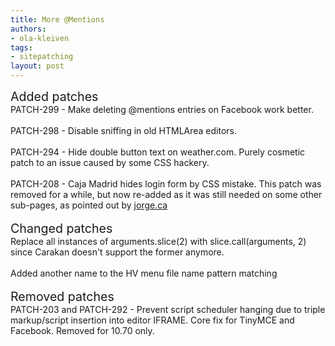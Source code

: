 ```yaml
---
title: More @Mentions
authors:
- ola-kleiven
tags:
- sitepatching
layout: post
---
```

<span style="font-size: 140%">Added patches</span><br/>PATCH-299 - Make deleting @mentions entries on Facebook work better.<br/><br/>PATCH-298 - Disable sniffing in old HTMLArea editors.<br/><br/>PATCH-294 - Hide double button text on weather.com. Purely cosmetic patch to an issue caused by some CSS hackery.<br/><br/>PATCH-208 - Caja Madrid hides login form by CSS mistake. This patch was removed for a while, but now re-added as it was still needed on some other sub-pages, as pointed out by <a href="http://my.opera.com/jorge.ca/" target="_blank">jorge.ca</a><br/> <br/><span style="font-size: 140%">Changed patches</span><br/>Replace all instances of arguments.slice(2) with slice.call(arguments, 2) since Carakan doesn&#39;t support the former anymore.<br/><br/>Added another name to the HV menu file name pattern matching<br/> <br/><span style="font-size: 140%">Removed patches</span><br/>PATCH-203 and PATCH-292 - Prevent script scheduler hanging due to triple markup/script insertion into editor IFRAME. Core fix for TinyMCE and Facebook. Removed for 10.70 only.
